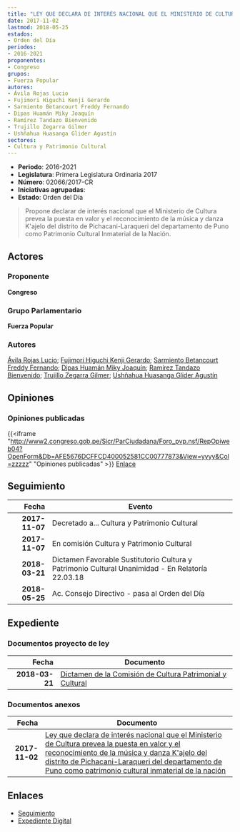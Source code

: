 ```yaml
---
title: "LEY QUE DECLARA DE INTERÉS NACIONAL QUE EL MINISTERIO DE CULTURA PREVEA LA PUESTA EN VALOR Y EL RECONOCIMIENTO DE LA MÚSICA Y DANZA K'AJELO DEL DISTRITO DE PICHACANI-LARAQUERI DEL DEPARTAMENTO DE PUNO COMO PATRIMONIO CULTURAL INMATERIAL DE LA NACIÓN"
date: 2017-11-02
lastmod: 2018-05-25
estados:
- Orden del Día
periodos:
- 2016-2021
proponentes:
- Congreso
grupos:
- Fuerza Popular
autores:
- Ávila Rojas Lucio
- Fujimori Higuchi Kenji Gerardo
- Sarmiento Betancourt Freddy Fernando
- Dipas Huamán Miky Joaquín
- Ramírez Tandazo Bienvenido
- Trujillo Zegarra Gilmer
- Ushñahua Huasanga Glider Agustín
sectores:
- Cultura y Patrimonio Cultural
---
```

- **Periodo**: 2016-2021
- **Legislatura**: Primera Legislatura Ordinaria 2017
- **Número**: 02066/2017-CR
- **Iniciativas agrupadas**: 
- **Estado**: Orden del Día

> Propone declarar de interés nacional que el Ministerio de Cultura prevea la puesta en valor y el reconocimiento de la música y danza K'ajelo del distrito de Pichacani-Laraqueri del departamento de Puno como Patrimonio Cultural Inmaterial de la Nación.


## Actores

### Proponente

**Congreso**

### Grupo Parlamentario

**Fuerza Popular**

### Autores

[Ávila Rojas Lucio](mailto:mailto:lavilar@congreso.gob.pe); [Fujimori Higuchi Kenji Gerardo](mailto:mailto:kfujimorih@congreso.gob.pe); [Sarmiento Betancourt Freddy Fernando](mailto:mailto:fsarmiento@congreso.gob.pe); [Dipas Huamán Miky Joaquín](mailto:mailto:mdipas@congreso.gob.pe); [Ramírez Tandazo Bienvenido](mailto:mailto:bramirez@congreso.gob.pe); [Trujillo Zegarra Gilmer](mailto:mailto:gtrujilloz@congreso.gob.pe); [Ushñahua Huasanga Glider Agustín](mailto:mailto:gushnahua@congreso.gob.pe)

## Opiniones

### Opiniones publicadas

{{<iframe "http://www2.congreso.gob.pe/Sicr/ParCiudadana/Foro_pvp.nsf/RepOpiweb04?OpenForm&Db=AFE5676DCFFCD400052581CC00777873&View=yyyy&Col=zzzzz" "Opiniones publicadas" >}}
[Enlace](http://www2.congreso.gob.pe/Sicr/ParCiudadana/Foro_pvp.nsf/RepOpiweb04?OpenForm&Db=AFE5676DCFFCD400052581CC00777873&View=yyyy&Col=zzzzz)


## Seguimiento

| Fecha | Evento |
|------:|--------|
| **2017-11-07** | Decretado a... Cultura y Patrimonio Cultural |
| **2017-11-07** | En comisión Cultura y Patrimonio Cultural |
| **2018-03-21** | Dictamen Favorable Sustitutorio Cultura y Patrimonio Cultural Unanimidad - En Relatoría 22.03.18 |
| **2018-05-25** | Ac. Consejo Directivo - pasa al Orden del Día |

## Expediente

### Documentos proyecto de ley

| Fecha | Documento |
|------:|-----------|
| **2018-03-21** | [Dictamen de la Comisión de Cultura Patrimonial y Cultural](http://www.leyes.congreso.gob.pe/Documentos/2016_2021/Dictamenes/Proyectos_de_Ley/02066DC05MAY20180321.pdf) |

### Documentos anexos

| Fecha | Documento |
|------:|-----------|
| **2017-11-02** | [Ley que declara de interés nacional que el Ministerio de Cultura prevea la puesta en valor y el reconocimiento de la música y danza K'ajelo del distrito de Pichacani-Laraqueri del departamento de Puno como patrimonio cultural inmaterial de la nación](http://www.leyes.congreso.gob.pe/Documentos/2016_2021/Proyectos_de_Ley_y_de_Resoluciones_Legislativas/PL0206620171102.pdf) |

## Enlaces

- [Seguimiento](http://www2.congreso.gob.pe/Sicr/TraDocEstProc/CLProLey2016.nsf/f7fff46988ca05b1052578e100829cc7/84dc985b0c813c43052581cc00731f7d?OpenDocument)
- [Expediente Digital](http://www2.congreso.gob.pe/Sicr/TraDocEstProc/CLProLey2016.nsf/f7fff46988ca05b1052578e100829cc7/84dc985b0c813c43052581cc00731f7d?OpenDocument&Click=05257FB7005EB655.eb71d0cf91d8294e05256cdf006b5706/$Body/0.1C6C)

